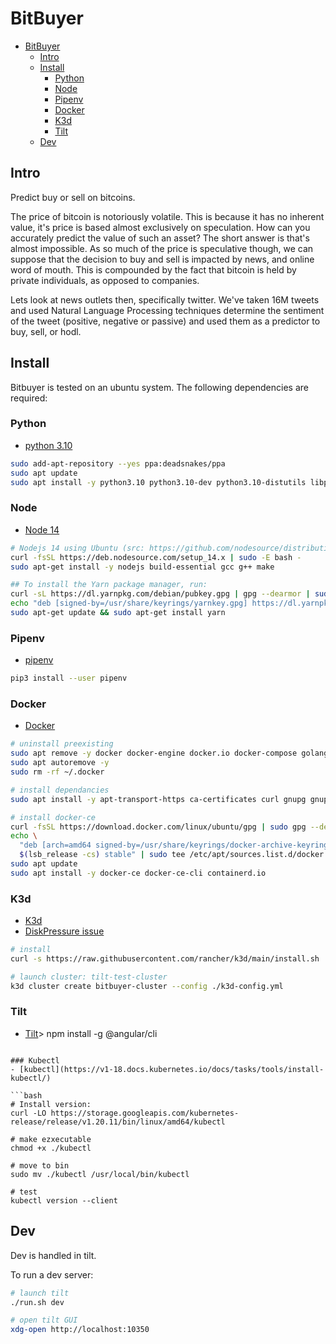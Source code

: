 # BitBuyer

- [BitBuyer](#bitbuyer)
  - [Intro](#intro)
  - [Install](#install)
    - [Python](#python)
    - [Node](#node)
    - [Pipenv](#pipenv)
    - [Docker](#docker)
    - [K3d](#k3d)
    - [Tilt](#tilt)
  - [Dev](#dev)

## Intro

Predict buy or sell on bitcoins.

The price of bitcoin is notoriously volatile.  This is because it has no inherent value, it's price is based almost exclusively on speculation.  How can you accurately predict the value of such an asset?  The short answer is that's almost impossible.  As so much of the price is speculative though, we can suppose that the decision to buy and sell is impacted by news, and online word of mouth.  This is compounded by the fact that bitcoin is held by private individuals, as opposed to companies.

Lets look at news outlets then, specifically twitter.  We've taken 16M tweets and used Natural Language Processing techniques determine the sentiment of the tweet (positive, negative or passive) and used them as a predictor to buy, sell, or hodl.

## Install

Bitbuyer is tested on an ubuntu system.  The following dependencies are required:

### Python

- [python 3.10](https://github.com/deadsnakes/python3.10)

```bash
sudo add-apt-repository --yes ppa:deadsnakes/ppa
sudo apt update
sudo apt install -y python3.10 python3.10-dev python3.10-distutils libpq-dev
```

### Node

- [Node 14](https://github.com/nodesource/distributions/blob/master/README.md#debinstall)

```bash
# Nodejs 14 using Ubuntu (src: https://github.com/nodesource/distributions/blob/master/README.md#debinstall)
curl -fsSL https://deb.nodesource.com/setup_14.x | sudo -E bash -
sudo apt-get install -y nodejs build-essential gcc g++ make

## To install the Yarn package manager, run:
curl -sL https://dl.yarnpkg.com/debian/pubkey.gpg | gpg --dearmor | sudo tee /usr/share/keyrings/yarnkey.gpg >/dev/null
echo "deb [signed-by=/usr/share/keyrings/yarnkey.gpg] https://dl.yarnpkg.com/debian stable main" | sudo tee /etc/apt/sources.list.d/yarn.list
sudo apt-get update && sudo apt-get install yarn
```

### Pipenv

- [pipenv](https://pipenv.pypa.io/en/latest/#install-pipenv-today)

```bash
pip3 install --user pipenv
```

### Docker

- [Docker](https://docs.docker.com/engine/install/ubuntu/)

```bash
# uninstall preexisting
sudo apt remove -y docker docker-engine docker.io docker-compose golang-docker-credential-helpers containerd runc
sudo apt autoremove -y
sudo rm -rf ~/.docker

# install dependancies
sudo apt install -y apt-transport-https ca-certificates curl gnupg gnupg-agent software-properties-common lsb-release

# install docker-ce
curl -fsSL https://download.docker.com/linux/ubuntu/gpg | sudo gpg --dearmor -o /usr/share/keyrings/docker-archive-keyring.gpg
echo \
  "deb [arch=amd64 signed-by=/usr/share/keyrings/docker-archive-keyring.gpg] https://download.docker.com/linux/ubuntu \
  $(lsb_release -cs) stable" | sudo tee /etc/apt/sources.list.d/docker.list > /dev/null
sudo apt update
sudo apt install -y docker-ce docker-ce-cli containerd.io
```

### K3d

- [K3d](https://k3d.io/v4.4.8/#install-script)
- [DiskPressure issue](https://github.com/tilt-dev/tilt/issues/1076)

```bash
# install
curl -s https://raw.githubusercontent.com/rancher/k3d/main/install.sh | bash

# launch cluster: tilt-test-cluster
k3d cluster create bitbuyer-cluster --config ./k3d-config.yml
```

### Tilt

- [Tilt](https://docs.tilt.dev/install.html#linux)>
npm install -g @angular/cli
```

### Kubectl
- [kubectl](https://v1-18.docs.kubernetes.io/docs/tasks/tools/install-kubectl/)

```bash
# Install version: 
curl -LO https://storage.googleapis.com/kubernetes-release/release/v1.20.11/bin/linux/amd64/kubectl

# make ezxecutable
chmod +x ./kubectl

# move to bin
sudo mv ./kubectl /usr/local/bin/kubectl

# test
kubectl version --client
```

## Dev

Dev is handled in tilt.

To run a dev server:

```bash
# launch tilt
./run.sh dev

# open tilt GUI
xdg-open http://localhost:10350
```
